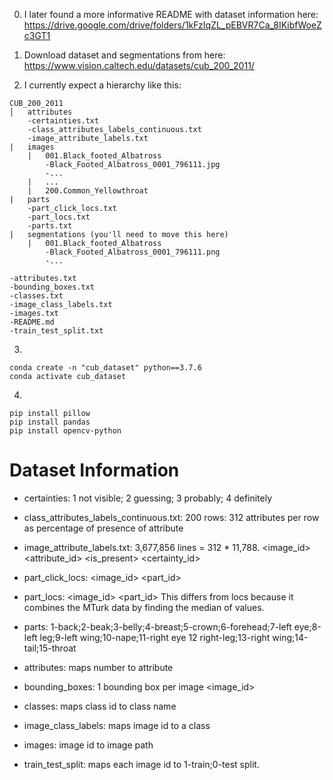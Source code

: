 0. I later found a more informative README with dataset information here: https://drive.google.com/drive/folders/1kFzIqZL_pEBVR7Ca_8IKibfWoeZc3GT1

1. Download dataset and segmentations from here: https://www.vision.caltech.edu/datasets/cub_200_2011/

2. I currently expect a hierarchy like this:
```
CUB_200_2011
│   attributes
    -certainties.txt
    -class_attributes_labels_continuous.txt
    -image_attribute_labels.txt
|   images
    |   001.Black_footed_Albatross
        -Black_Footed_Albatross_0001_796111.jpg
        -...
    |   ...
    |   200.Common_Yellowthroat
|   parts
    -part_click_locs.txt
    -part_locs.txt
    -parts.txt
|   segmentations (you'll need to move this here)
    |   001.Black_footed_Albatross
        -Black_Footed_Albatross_0001_796111.png
        -...

-attributes.txt
-bounding_boxes.txt
-classes.txt
-image_class_labels.txt
-images.txt
-README.md
-train_test_split.txt
```

3.
```
conda create -n "cub_dataset" python==3.7.6
conda activate cub_dataset
```

4.

```
pip install pillow
pip install pandas
pip install opencv-python
```


# Dataset Information
- certainties: 1 not visible; 2 guessing; 3 probably; 4 definitely
- class_attributes_labels_continuous.txt: 200 rows: 312 attributes per row as percentage of presence of attribute
- image_attribute_labels.txt: 3,677,856 lines = 312 * 11,788. <image_id> <attribute_id> <is_present> <certainty_id> <time>
- part_click_locs: <image_id> <part_id> <x> <y> <visible> <time>
- part_locs: <image_id> <part_id> <x> <y> <visible>
This differs from locs because it combines the MTurk data by finding the median of values.

- parts: 1-back;2-beak;3-belly;4-breast;5-crown;6-forehead;7-left eye;8-left leg;9-left wing;10-nape;11-right eye
12 right-leg;13-right wing;14-tail;15-throat

- attributes: maps number to attribute
- bounding_boxes: 1 bounding box per image <image_id> <x> <y> <width> <height>
- classes: maps class id to class name
- image_class_labels: maps image id to a class
- images: image id to image path
- train_test_split: maps each image id to 1-train;0-test split.